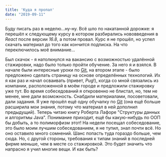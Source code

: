```yaml
---
title: 'Куда я пропал'
date: "2019-09-11"
---
```


Буду писать раз в неделю...ну-ну. Всё шло по накатанной дорожке: я перешёл к следующему курсу в котором разбирались нововведения в *React* после версии *16.8*, а потом провал. Курс я не прошёл, но успел скачать материал до того как кончится подписка. На что переключилось моё внимание...

Был скачок - я натолкнулся на вакансию с возможностью удалённой стажировки, надо было только пройти обучение. За него я и взялся. В начале были интересные уроки по [Git](https://githowto.com/ru), на втором этапе - было предложено сделать страницу на основе определённых технологий. Их я как раз и начал осваивать (привет, *Pug*!), когда со мной связались из компании, расположенной в моём городе и предложили стажировку уже тут. Во время собеседований я откровенно не блистал, но, тем не менее, мне дали возможность. Снабдили материалами, посоветовали, дали задания. Я уже прошёл ещё одну обучалку по [Git](https://learngitbranching.js.org/) (она ещё больше расширила мои знания, потому что материал в ней дополнил предыдущий).
Теперь читаю книгу Роберта Лафоре "Структуры данных и алгоритмы Java". Понимание приходит, ещё бы какую-нибудь по ООП бы добыть, а то полиморфизм этот! 
На недели посещал собеседование, это было моим лучшим собеседованием, я не тупил, знал почти всё. Но оно оставило много сомнений. Шанс попасть туда гораздо больше, чем сюда. Но, с другой стороны, требования к типам знаний в последней фирме меньше, чем в месте со стажировкой. Это будет значить что напрасно я учил многие вещи. И как быть?